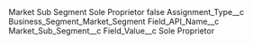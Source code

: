 <?xml version="1.0" encoding="UTF-8"?>
<CustomMetadata xmlns="http://soap.sforce.com/2006/04/metadata" xmlns:xsi="http://www.w3.org/2001/XMLSchema-instance" xmlns:xsd="http://www.w3.org/2001/XMLSchema">
    <label>Market Sub Segment Sole Proprietor</label>
    <protected>false</protected>
    <values>
        <field>Assignment_Type__c</field>
        <value xsi:type="xsd:string">Business_Segment_Market_Segment</value>
    </values>
    <values>
        <field>Field_API_Name__c</field>
        <value xsi:type="xsd:string">Market_Sub_Segment__c</value>
    </values>
    <values>
        <field>Field_Value__c</field>
        <value xsi:type="xsd:string">Sole Proprietor</value>
    </values>
</CustomMetadata>
